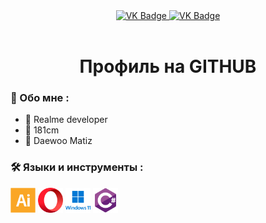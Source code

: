 <div id="badges" align ="center">
  <a href="https://vk.com/lild3bil">
    <img src = "https://img.shields.io/badge/VK-blue?style=for-the badge&logoColor=white" alt="VK Badge"/>
  </a>

  <a href= "https://mail.google.com/mail/u/1/#inbox">
    <img src = "https://img.shields.io/badge/EMAIL-red?style=for-the-badge&logo=Gmail&logoColor-white" alt="VK Badge"/>
  </a>
</div>


<div id="viewprof" align="center" >
  <img src="https://komarev.com/ghpvc/?username=multimediapostcards&style-flat-square&color=blue" alt=""/>
</div>

<div id="heythere" align="center">
<h1> Профиль на GITHUB </h1>
</div>

###  :knife: Обо мне :

- :large_blue_diamond: Realme developer
- :large_orange_diamond: 181cm
- :black_flag: Daewoo Matiz

###  :hammer_and_wrench: Языки и инструменты :

<div>
  <img src="https://github.com/devicons/devicon/blob/master/icons/illustrator/illustrator-plain.svg" width="40" height="40"/>
  <img src="https://github.com/devicons/devicon/blob/master/icons/opera/opera-original.svg" width="40" height="40"/>
  <img src="https://github.com/devicons/devicon/blob/master/icons/windows11/windows11-original-wordmark.svg" width="40" height="40"/>
<img src="https://github.com/devicons/devicon/blob/master/icons/csharp/csharp-original.svg" width="40" height="40"/>
</div>
